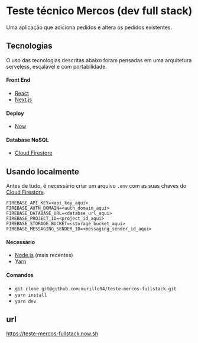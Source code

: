 # Teste técnico Mercos (dev full stack)

Uma aplicação que adiciona pedidos e ​altera os pedidos existentes.

## Tecnologias

O uso das tecnologias descritas abaixo foram pensadas em uma arquitetura serveless, escalável e com portabilidade.

#### Front End

- [React](https://github.com/facebook/react)
- [Next.js](https://nextjs.org/)

#### Deploy

- [Now](https://zeit.co/now)

#### Database NoSQL

- [Cloud Firestore](https://firebase.google.com/products/firestore/)

## Usando localmente

Antes de tudo, é necessário criar um arquivo `.env` com as suas chaves do [Cloud Firestore](https://firebase.google.com/products/firestore/).

```
FIREBASE_API_KEY=<api_key_aqui>
FIREBASE_AUTH_DOMAIN=<auth_domain_aqui>
FIREBASE_DATABASE_URL=<databse_url_aqui>
FIREBASE_PROJECT_ID=<project_id_aqui>
FIREBASE_STORAGE_BUCKET=<storage_bucket_aqui>
FIREBASE_MESSAGING_SENDER_ID=<messaging_sender_id_aqui>
```

#### Necessário

- [Node.js](https://nodejs.org/) (mais recentes)
- [Yarn](https://yarnpkg.com/)

#### Comandos

- `git clone git@github.com:murillo94/teste-mercos-fullstack.git`
- `yarn install`
- `yarn dev`

## url

https://teste-mercos-fullstack.now.sh
